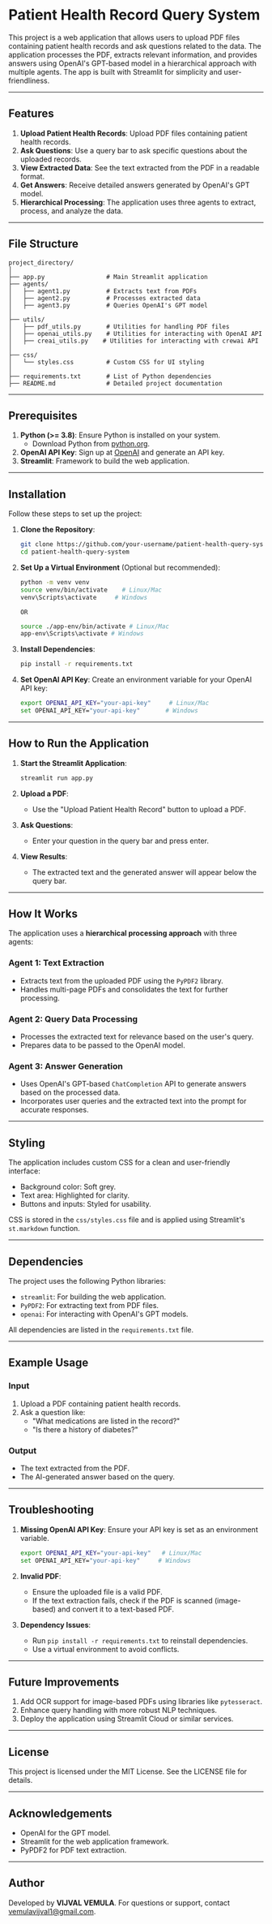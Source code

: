 # Patient Health Record Query System

This project is a web application that allows users to upload PDF files containing patient health records and ask questions related to the data. The application processes the PDF, extracts relevant information, and provides answers using OpenAI's GPT-based model in a hierarchical approach with multiple agents. The app is built with Streamlit for simplicity and user-friendliness.

---

## Features
1. **Upload Patient Health Records**: Upload PDF files containing patient health records.
2. **Ask Questions**: Use a query bar to ask specific questions about the uploaded records.
3. **View Extracted Data**: See the text extracted from the PDF in a readable format.
4. **Get Answers**: Receive detailed answers generated by OpenAI's GPT model.
5. **Hierarchical Processing**: The application uses three agents to extract, process, and analyze the data.

---

## File Structure
```
project_directory/
│
├── app.py                 # Main Streamlit application
├── agents/
│   ├── agent1.py          # Extracts text from PDFs
│   ├── agent2.py          # Processes extracted data
│   ├── agent3.py          # Queries OpenAI's GPT model
│
├── utils/
│   ├── pdf_utils.py       # Utilities for handling PDF files
│   ├── openai_utils.py    # Utilities for interacting with OpenAI API
│   ├── creai_utils.py    # Utilities for interacting with crewai API
│
├── css/
│   └── styles.css         # Custom CSS for UI styling
│
├── requirements.txt       # List of Python dependencies
├── README.md              # Detailed project documentation
```

---

## Prerequisites
1. **Python (>= 3.8)**: Ensure Python is installed on your system.
   - Download Python from [python.org](https://www.python.org/downloads/).
2. **OpenAI API Key**: Sign up at [OpenAI](https://platform.openai.com/signup/) and generate an API key.
3. **Streamlit**: Framework to build the web application.

---

## Installation
Follow these steps to set up the project:

1. **Clone the Repository**:
   ```bash
   git clone https://github.com/your-username/patient-health-query-system.git
   cd patient-health-query-system
   ```

2. **Set Up a Virtual Environment** (Optional but recommended):
   ```bash
   python -m venv venv
   source venv/bin/activate    # Linux/Mac
   venv\Scripts\activate     # Windows
   ```
   `OR` 
   ```bash
   source ./app-env/bin/activate # Linux/Mac
   app-env\Scripts\activate # Windows
   ```

3. **Install Dependencies**:
   ```bash
   pip install -r requirements.txt
   ```
   

4. **Set OpenAI API Key**:
   Create an environment variable for your OpenAI API key:
   ```bash
   export OPENAI_API_KEY="your-api-key"     # Linux/Mac
   set OPENAI_API_KEY="your-api-key"       # Windows
   ```

---

## How to Run the Application
1. **Start the Streamlit Application**:
   ```bash
   streamlit run app.py
   ```

2. **Upload a PDF**:
   - Use the "Upload Patient Health Record" button to upload a PDF.

3. **Ask Questions**:
   - Enter your question in the query bar and press enter.

4. **View Results**:
   - The extracted text and the generated answer will appear below the query bar.

---

## How It Works
The application uses a **hierarchical processing approach** with three agents:

### Agent 1: Text Extraction
- Extracts text from the uploaded PDF using the `PyPDF2` library.
- Handles multi-page PDFs and consolidates the text for further processing.

### Agent 2: Query Data Processing
- Processes the extracted text for relevance based on the user's query.
- Prepares data to be passed to the OpenAI model.

### Agent 3: Answer Generation
- Uses OpenAI's GPT-based `ChatCompletion` API to generate answers based on the processed data.
- Incorporates user queries and the extracted text into the prompt for accurate responses.

---

## Styling
The application includes custom CSS for a clean and user-friendly interface:
- Background color: Soft grey.
- Text area: Highlighted for clarity.
- Buttons and inputs: Styled for usability.

CSS is stored in the `css/styles.css` file and is applied using Streamlit's `st.markdown` function.

---

## Dependencies
The project uses the following Python libraries:
- `streamlit`: For building the web application.
- `PyPDF2`: For extracting text from PDF files.
- `openai`: For interacting with OpenAI's GPT models.

All dependencies are listed in the `requirements.txt` file.

---

## Example Usage
### Input
1. Upload a PDF containing patient health records.
2. Ask a question like:
   - "What medications are listed in the record?"
   - "Is there a history of diabetes?"

### Output
- The text extracted from the PDF.
- The AI-generated answer based on the query.

---

## Troubleshooting
1. **Missing OpenAI API Key**:
   Ensure your API key is set as an environment variable.
   ```bash
   export OPENAI_API_KEY="your-api-key"   # Linux/Mac
   set OPENAI_API_KEY="your-api-key"     # Windows
   ```

2. **Invalid PDF**:
   - Ensure the uploaded file is a valid PDF.
   - If the text extraction fails, check if the PDF is scanned (image-based) and convert it to a text-based PDF.

3. **Dependency Issues**:
   - Run `pip install -r requirements.txt` to reinstall dependencies.
   - Use a virtual environment to avoid conflicts.

---

## Future Improvements
1. Add OCR support for image-based PDFs using libraries like `pytesseract`.
2. Enhance query handling with more robust NLP techniques.
3. Deploy the application using Streamlit Cloud or similar services.

---

## License
This project is licensed under the MIT License. See the LICENSE file for details.

---

## Acknowledgements
- OpenAI for the GPT model.
- Streamlit for the web application framework.
- PyPDF2 for PDF text extraction.

---

## Author
Developed by **VIJVAL VEMULA**. For questions or support, contact vemulavijval1@gmail.com.
